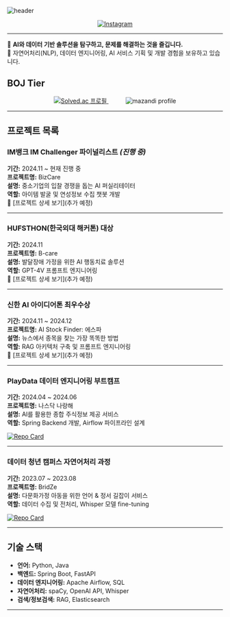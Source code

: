 ![header](https://capsule-render.vercel.app/api?type=cylinder&color=FFDA03&height=150&section=header&text=🕺%20hoo's%20깃헙%20🕺)

<p align="center">
  <a href="https://instagram.com/k_0_hooo">
    <img src="https://img.shields.io/badge/Instagram-E4405F?style=for-the-badge&logo=instagram&logoColor=white" alt="Instagram">
  </a>
</p>

---

🎯 **AI와 데이터 기반 솔루션을 탐구하고, 문제를 해결하는 것을 즐깁니다.**  
🔎 자연어처리(NLP), 데이터 엔지니어링, AI 서비스 기획 및 개발 경험을 보유하고 있습니다.  

## BOJ Tier
<div align="center">
  <a href="https://solved.ac/kupa10000">
    <img src="http://mazassumnida.wtf/api/v2/generate_badge?boj=kupa10000" alt="Solved.ac 프로필">
  </a>
  <span style="margin: 0 20px;"> </span> <!-- 20px 간격 추가 -->
  <img src="http://mazandi.herokuapp.com/api?handle=kupa10000&theme=warm" alt="mazandi profile">
</div>

---

## 프로젝트 목록

### IM뱅크 IM Challenger 파이널리스트 *(진행 중)*  
**기간:** 2024.11 ~ 현재 진행 중  
**프로젝트명:** BizCare  
**설명:** 중소기업의 입찰 경쟁을 돕는 AI 퍼실리테이터  
**역할:** 아이템 발굴 및 연성정보 수집 챗봇 개발  
🔗 [프로젝트 상세 보기](추가 예정)

---

### HUFSTHON(한국외대 해커톤) 대상  
**기간:** 2024.11  
**프로젝트명:** B-care  
**설명:** 발달장애 가정을 위한 AI 행동치료 솔루션  
**역할:** GPT-4V 프롬프트 엔지니어링  
🔗 [프로젝트 상세 보기](추가 예정)  

---

### 신한 AI 아이디어톤 최우수상  
**기간:** 2024.11 ~ 2024.12  
**프로젝트명:** AI Stock Finder: 에스파  
**설명:** 뉴스에서 종목을 찾는 가장 똑똑한 방법  
**역할:** RAG 아키텍처 구축 및 프롬프트 엔지니어링  
🔗 [프로젝트 상세 보기](추가 예정)

---

### PlayData 데이터 엔지니어링 부트캠프  
**기간:** 2024.04 ~ 2024.06  
**프로젝트명:** 나스닥 나랑해  
**설명:** AI를 활용한 종합 주식정보 제공 서비스  
**역할:** Spring Backend 개발, Airflow 파이프라인 설계  

[![Repo Card](https://github-readme-stats.vercel.app/api/pin/?username=KwonYeonghoo&repo=nasdaq&theme=default)](https://github.com/KwonYeonghoo/nasdaq)

---

### 데이터 청년 캠퍼스 자연어처리 과정  
**기간:** 2023.07 ~ 2023.08  
**프로젝트명:** BridZe  
**설명:** 다문화가정 아동을 위한 언어 & 정서 길잡이 서비스  
**역할:** 데이터 수집 및 전처리, Whisper 모델 fine-tuning  

[![Repo Card](https://github-readme-stats.vercel.app/api/pin/?username=KwonYeonghoo&repo=bridze&theme=default)](https://github.com/KwonYeonghoo/bridze)

---

## 기술 스택  

- **언어:** Python, Java  
- **백엔드:** Spring Boot, FastAPI  
- **데이터 엔지니어링:** Apache Airflow, SQL  
- **자연어처리:** spaCy, OpenAI API, Whisper  
- **검색/정보검색:** RAG, Elasticsearch

---

